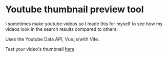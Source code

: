 # Youtube thumbnail preview tool

I sometimes make youtube videos so I made this for myself to see how my videos look in the search results compared to others.

Uses the Youtube Data API, Vue.js/with Vite.

Test your video's thumbnail [here](https://yt-thumbnail-preview.joshhowson.com)
